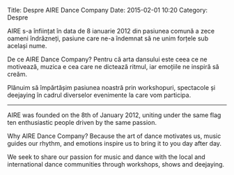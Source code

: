 Title: Despre AIRE Dance Company
Date: 2015-02-01 10:20
Category: Despre

AIRE s-a înființat în data de 8 ianuarie 2012 din pasiunea comună a zece oameni îndrăzneți, pasiune care ne-a îndemnat să ne unim forțele sub același nume.

De ce AIRE Dance Company? Pentru că arta dansului este ceea ce ne motivează, muzica e cea care ne dictează ritmul, iar emoțiile ne inspiră să creăm.

Plănuim să împărtășim pasiunea noastră prin workshopuri, spectacole și deejaying în cadrul diverselor evenimente la care vom participa.

---

AIRE was founded on the 8th of January 2012, uniting under the same flag ten enthusiastic people driven by the same passion.

Why AIRE Dance Company? Because the art of dance motivates us, music guides our rhythm, and emotions inspire us to bring it to you day after day.

We seek to share our passion for music and dance with the local and international dance communities through workshops, shows and deejaying.
